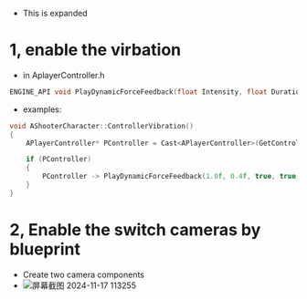 - This is expanded
# 1, enable the virbation
- in AplayerController.h
```c++
ENGINE_API void PlayDynamicForceFeedback(float Intensity, float Duration, bool bAffectsLeftLarge, bool bAffectsLeftSmall, bool bAffectsRightLarge, bool bAffectsRightSmall, TEnumAsByte<EDynamicForceFeedbackAction::Type> Action, FLatentActionInfo LatentInfo);
```
- examples:
```c++
void AShooterCharacter::ControllerVibration()
{
	APlayerController* PController = Cast<APlayerController>(GetController());

	if (PController)
	{
		PController -> PlayDynamicForceFeedback(1.0f, 0.4f, true, true, true, true);
	}
}
```
# 2, Enable the switch cameras by blueprint
- Create two camera components
- ![屏幕截图 2024-11-17 113255](https://github.com/user-attachments/assets/0e1d884c-3ca3-4458-9a42-4a1b46a5af05)
